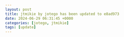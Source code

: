 ```yaml
---
layout: post
title: jtmikie by jotego has been updated to e8ad973
date: 2024-06-29 06:31:45 +0000
categories: [jotego, jtmikie]
tags: [update]
---
```


